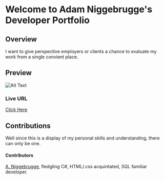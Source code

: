 # Welcome to Adam Niggebrugge's Developer Portfolio

## Overview
I want to give perspective employers or clients a chance to evaluate my work from a single convient place.

## Preview
![Alt Text](https://media.giphy.com/media/vFKqnCdLPNOKc/giphy.gif)

### Live URL
[Click Here](https://adam-niggebrugge.github.io/Adam_Niggebrugge_Developer_Portfolio/)

## Contributions
Well since this is a display of my personal skills and understanding, there can only be one.
#### Contributors
[A. Niggebrugge](https://github.com/adam-niggebrugge), fledgling C#, HTML/.css acquintated, SQL familiar developer.  
